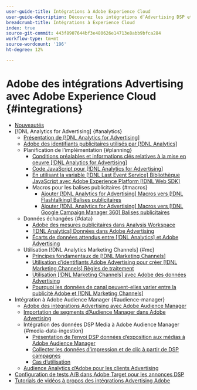 ```yaml
---
user-guide-title: Intégrations à Adobe Experience Cloud
user-guide-description: Découvrez les intégrations d’Advertising DSP et d’Advertising Search à d’autres produits et services Adobe Experience Cloud.
breadcrumb-title: Intégrations à Experience Cloud
index: true
source-git-commit: 443f8907644bf3e480626e14713e8abb9bfca284
workflow-type: tm+mt
source-wordcount: '196'
ht-degree: 12%

---
```



# Adobe des intégrations Advertising avec Adobe Experience Cloud {#integrations}

<!--  ADD LATER: and Adobe Experience Platform -->

+ [Nouveautés](/help/integrations/home.md)
+ [!DNL Analytics for Advertising] {#analytics}
   + [Présentation de [!DNL Analytics for Advertising]](/help/integrations/analytics/overview.md)
   + [Adobe des identifiants publicitaires utilisés par [!DNL Analytics]](/help/integrations/analytics/ids.md)
   + Planification de l’implémentation {#planning}
      + [Conditions préalables et informations clés relatives à la mise en oeuvre [!DNL Analytics for Advertising]](/help/integrations/analytics/prerequisites.md)
      + [Code JavaScript pour [!DNL Analytics for Advertising]](/help/integrations/analytics/javascript.md)
      + [En utilisant la variable [!DNL Last Event Service] Bibliothèque JavaScript avec Adobe Experience Platform [!DNL Web SDK]](/help/integrations/analytics/web-sdk.md)
      + Macros pour les balises publicitaires {#macros}
         + [Ajouter [!DNL Analytics for Advertising] Macros vers [!DNL Flashtalking] Balises publicitaires](/help/integrations/analytics/macros-flashtalking.md)
         + [Ajouter [!DNL Analytics for Advertising] Macros vers [!DNL Google Campaign Manager 360] Balises publicitaires](/help/integrations/analytics/macros-google-campaign-manager.md)
   + Données échangées {#data}
      + [Adobe des mesures publicitaires dans Analysis Workspace](/help/integrations/analytics/advertising-metrics-in-analytics.md)
      + [[!DNL Analytics] Données dans Adobe Advertising](/help/integrations/analytics/analytics-data-in-advertising.md)
      + [Écarts de données attendus entre [!DNL Analytics] et Adobe Advertising](/help/integrations/analytics/data-variances.md)
   + Utilisation [!DNL Analytics Marketing Channels] {#mc}
      + [Principes fondamentaux de [!DNL Marketing Channels]](/help/integrations/analytics/marketing-channels/mc-overview.md)
      + [Utilisation d’identifiants Adobe Advertising pour créer [!DNL Marketing Channels] Règles de traitement](/help/integrations/analytics/marketing-channels/mc-ids.md)
      + [Utilisation [!DNL Marketing Channels] avec Adobe des données Advertising](/help/integrations/analytics/marketing-channels/mc-ac-data.md)
      + [Pourquoi les données de canal peuvent-elles varier entre la publicité Adobe et [!DNL Marketing Channels]](/help/integrations/analytics/marketing-channels/mc-data-variances.md)
+ Intégration à Adobe Audience Manager {#audience-manager}
   + [Adobe des intégrations Advertising avec Adobe Audience Manager](/help/integrations/audience-manager/overview.md)
   + [Importation de segments d’Audience Manager dans Adobe Advertising](/help/integrations/audience-manager/import-audiences.md)
   + Intégration des données DSP Media à Adobe Audience Manager {#media-data-ingestion}
      + [Présentation de l’envoi DSP données d’exposition aux médias à Adobe Audience Manager](/help/integrations/audience-manager/media-data-integration/overview.md)
      + [Collecter les données d’impression et de clic à partir de DSP campagnes](/help/integrations/audience-manager/media-data-integration/collect.md)
      + [Cas d’utilisation](/help/integrations/audience-manager/media-data-integration/use-cases.md)
   + [Audience Analytics d’Adobe pour les clients Advertising](/help/integrations/audience-manager/audience-analytics.md)
+ [Configuration de tests A/B dans Adobe Target pour les annonces DSP](/help/integrations/target/overview-ab-tests.md)
+ [Tutorials de vidéos à propos des intégrations Advertising Adobe](https://experienceleague.adobe.com/docs/advertising-learn/tutorials/overview.html)<!-- rename if the tutorials TOC structure changes -->
